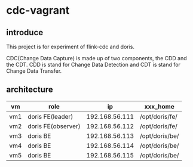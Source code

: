 # cdc-vagrant

## introduce

This project is for experiment of flink-cdc and doris.

CDC(Change Data Capture) is made up of two components, the CDD and the CDT. CDD is stand for Change Data Detection and CDT is stand for Change Data Transfer.

## architecture

| vm  | role               | ip             | xxx_home       |
|-----|--------------------|----------------|----------------|
| vm1 | doris FE(leader)   | 192.168.56.111 | /opt/doris/fe/ |
| vm2 | doris FE(observer) | 192.168.56.112 | /opt/doris/fe/ |
| vm3 | doris BE           | 192.168.56.113 | /opt/doris/be/ |
| vm4 | doris BE           | 192.168.56.114 | /opt/doris/be/ |
| vm5 | doris BE           | 192.168.56.115 | /opt/doris/be/ |
